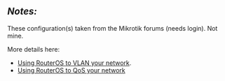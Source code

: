 ## _Notes:_
These configuration(s) taken from the Mikrotik forums (needs login). Not mine.

More details here:
* [Using RouterOS to VLAN your network](https://forum.mikrotik.com/viewtopic.php?t=143620).
* [Using RouterOS to QoS your network](https://forum.mikrotik.com/viewtopic.php?t=73214)
